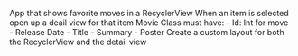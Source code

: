 App that shows favorite moves in a RecyclerView
When an item is selected open up a deail view for that item
Movie Class must have:
	- Id: Int for move
	- Release Date
	- Title
	- Summary
	- Poster
Create a custom layout for both the RecyclerView and the detail view

